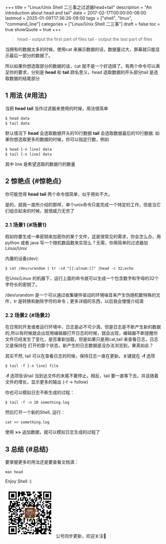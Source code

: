 +++
title = "Linux/Unix Shell 二三事之过滤器head+tail"
description = "An introduction about head and tail"
date = 2017-02-17T00:00:00-08:00
lastmod = 2025-01-09T17:36:26-08:00
tags = ["shell", "linux", "command_line"]
categories = ["Linux/Unix Shell 二三事"]
draft = false
toc = true
showQuote = true
+++

> head - output the first part of files
> tail - output the last part of files

当拥有的数据太多的时候，使用cat 来展示数据的话，数据量过大，屏幕就只能显示最后一部分的数据了。

所以如果你想选取部分的数据的话，cat 就不是一个好选择了。有两个命令可以满足你的要求，分别是 **head** 和 **tail**.顾名思义，head 选取数据的开头部分tail 是选取数据的结尾部分


## <span class="section-num">1</span> 用法 {#用法}

当把 **head** **tail** 当作过滤器来使用的时候，用法很简单

```shell
$ head data
$ tail data
```

默认情况下 **head** 会选取数据开头的10行数据 **tail** 会选取数据最后的10行数据. 如果你想选取更多的数据的时候，你可以指定行数，例如

```shell
$ head [-n line] data
$ tail [-n line] data
```

其中 line 是希望选取的数据行的数量


## <span class="section-num">2</span> 惊艳点 {#惊艳点}

你可能觉得 **head** **tail** 两个命令很简单，似乎用处不大。

是的，就我一直所介绍的那样，单个unix命令只是完成一个特定的工作，但是当它们组合起来的时候，就很威力无穷了


### <span class="section-num">2.1</span> 场景1 {#场景1}

假如你要生成一串密钥来加密你的某个文件，这是很常见的需求，你会怎么办，用python 或者 java 写一个随机数函数来实现么？无需，你用简单的过滤器加Linux/Unix

内置的设备(dev):

```shell
$ cat /dev/urandom | tr -cd "[[:alnum:]]" |head -c 32;echo
```

在Unix/Linux 的机器下，运行上面的命令就可以生成一个包含数字和字母的32个字符长的密钥了。

/dev/urandom 是一个可以通过收集硬件驱动的环境噪音来产生伪随机数特殊的文件，tr 是转换和删除字符的命令；更多详细的东西，以后我会慢慢介绍滴


### <span class="section-num">2.2</span> 场景2 {#场景2}

在日常的开发或者运行环境中，日志是必不可少滴，但是日志是不断产生新的数据的,所以有时候就会出现用编辑器打开日志的时候，就会出现，编辑器不断提醒你文件已经发生了变化，是否重新加载，但是如果只是用cat,tail 来查看日志，日志又是保持在
打开的那个状态，新产生的日志数据是没办法浏览到，果真如此？

其实不然, tail 可以在查看日志的时候，保持日志一直在更新。关键就在 **-f** 选项

```shell
$ tail -f [-n line] file
```

**-f** 选项告诉tail 当到达文件的末尾不要停止。相反，tail 要一直等下去，并且随着文件的增长，显示更多的输出 (-f -&gt; follow)

你也可以模拟日志不断生成的过程：

```shell
$ tail -f -n 20 something.log
```

然后打开一个新的Shell, 运行：

```shell
cat >> something.log
```

使用 **&gt;&gt;** 追加数据，就可以模拟日志生成的过程了


## <span class="section-num">3</span> 总结 {#总结}

要掌握更多的用法还是要查看文档滴：

```shell
man head
```

Enjoy Shell :)

<div center class="qr-container">
<img src="/ox-hugo/qrcode_gh_e06d750e626f_1.jpg" alt="qrcode_gh_e06d750e626f_1.jpg" width="160px" height="160px" center="t" class="qr-container" />
公号同步更新，欢迎关注👻
</div>


